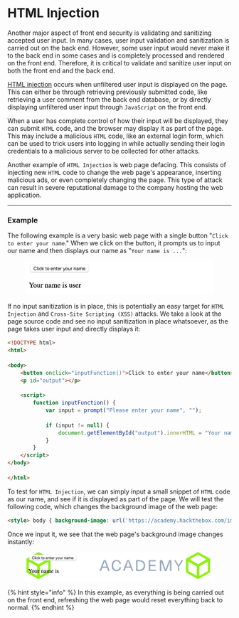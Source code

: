# HTML Injection

Another major aspect of front end security is validating and sanitizing accepted user input. In many cases, user input validation and sanitization is carried out on the back end. However, some user input would never make it to the back end in some cases and is completely processed and rendered on the front end. Therefore, it is critical to validate and sanitize user input on both the front end and the back end.

[HTML injection](https://owasp.org/www-project-web-security-testing-guide/latest/4-Web_Application_Security_Testing/11-Client-side_Testing/03-Testing_for_HTML_Injection) occurs when unfiltered user input is displayed on the page. This can either be through retrieving previously submitted code, like retrieving a user comment from the back end database, or by directly displaying unfiltered user input through `JavaScript` on the front end.

When a user has complete control of how their input will be displayed, they can submit `HTML` code, and the browser may display it as part of the page. This may include a malicious `HTML` code, like an external login form, which can be used to trick users into logging in while actually sending their login credentials to a malicious server to be collected for other attacks.

Another example of `HTML Injection` is web page defacing. This consists of injecting new `HTML` code to change the web page's appearance, inserting malicious ads, or even completely changing the page. This type of attack can result in severe reputational damage to the company hosting the web application.

***

### **Example**

The following example is a very basic web page with a single button "`Click to enter your name`." When we click on the button, it prompts us to input our name and then displays our name as "`Your name is ...`":

<figure><img src="../../../../.gitbook/assets/image (2) (1) (1) (1) (1) (1) (1) (1) (1) (1) (1) (1) (1) (1) (1) (1) (1).png" alt=""><figcaption></figcaption></figure>

If no input sanitization is in place, this is potentially an easy target for `HTML Injection` and `Cross-Site Scripting (XSS)` attacks. We take a look at the page source code and see no input sanitization in place whatsoever, as the page takes user input and directly displays it:

```html
<!DOCTYPE html>
<html>

<body>
    <button onclick="inputFunction()">Click to enter your name</button>
    <p id="output"></p>

    <script>
        function inputFunction() {
            var input = prompt("Please enter your name", "");

            if (input != null) {
                document.getElementById("output").innerHTML = "Your name is " + input;
            }
        }
    </script>
</body>

</html>
```

To test for `HTML Injection`, we can simply input a small snippet of `HTML` code as our name, and see if it is displayed as part of the page. We will test the following code, which changes the background image of the web page:

```html
<style> body { background-image: url('https://academy.hackthebox.com/images/logo.svg'); } </style>
```

Once we input it, we see that the web page's background image changes instantly:

<figure><img src="../../../../.gitbook/assets/image (1) (1) (1) (1) (1) (1) (1) (1) (1) (1) (1) (1) (1) (1) (1) (1) (1) (1) (1) (1) (1) (1) (1) (1).png" alt=""><figcaption></figcaption></figure>

{% hint style="info" %}
In this example, as everything is being carried out on the front end, refreshing the web page would reset everything back to normal.
{% endhint %}
